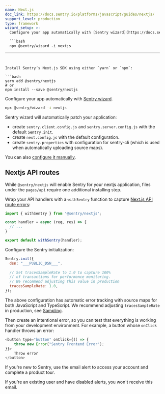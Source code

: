 ```yaml
---
name: Next.js
doc_link: https://docs.sentry.io/platforms/javascript/guides/nextjs/
support_level: production
type: framework
wizard_setup: >-
  Configure your app automatically with [Sentry wizard](https://docs.sentry.io/platforms/javascript/guides/nextjs/#configure).

  ```bash
  npx @sentry/wizard -i nextjs
  ```
---
```


Install Sentry’s Next.js SDK using either `yarn` or `npm`:

```bash
yarn add @sentry/nextjs
# or
npm install --save @sentry/nextjs
```

Configure your app automatically with [Sentry wizard](https://docs.sentry.io/platforms/javascript/guides/nextjs/#configure).

```bash
npx @sentry/wizard -i nextjs
```

Sentry wizard will automatically patch your application:
- create `sentry.client.config.js` and `sentry.server.config.js` with the default `Sentry.init`.
- create `next.config.js` with the default configuration.
- create `sentry.properties` with configuration for sentry-cli (which is used when automatically uploading source maps).


You can also [configure it manually](https://docs.sentry.io/platforms/javascript/guides/nextjs/manual-setup/).


## Nextjs API routes
While `@sentry/nextjs` will enable Sentry for your nextjs application, files under the `pages/api` require one additional installing step.

Wrap your API handlers with a `withSentry` function to capture [Next.js API route errors](https://nextjs.org/docs/api-routes/introduction): 

```javascript
import { withSentry } from '@sentry/nextjs';

const handler = async (req, res) => {
  // ...
}

export default withSentry(handler);
```

Configure the Sentry initialization:

```javascript
Sentry.init({
  dsn: "___PUBLIC_DSN___",
  
  // Set tracesSampleRate to 1.0 to capture 100%
  // of transactions for performance monitoring.
  // We recommend adjusting this value in production
  tracesSampleRate: 1.0,
});
```

The above configuration has automatic error tracking with source maps for both JavaScript and TypeScript. We recommend adjusting `tracesSampleRate` in production, see [Sampling](https://docs.sentry.io/platforms/javascript/configuration/sampling/).

Then create an intentional error, so you can test that everything is working from your development environment. For example, a button whose `onClick` handler throws an error:

```javascript
<button type="button" onClick={() => {
    throw new Error("Sentry Frontend Error");
}}>
    Throw error
</button>
```

If you're new to Sentry, use the email alert to access your account and complete a product tour.

If you're an existing user and have disabled alerts, you won't receive this email.
